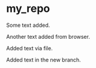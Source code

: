 ﻿# my_repo



Some text added.

Another text added from browser.


Added text via file.

Added text in the new branch.
